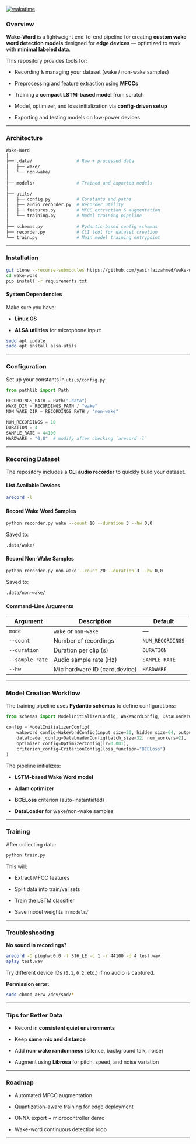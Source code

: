 
[![wakatime](https://wakatime.com/badge/user/a9e00d41-03d8-4310-b678-7bcc046966dc/project/92fd1c78-5e08-4909-9fc4-539480f23b99.svg)](https://wakatime.com/badge/user/a9e00d41-03d8-4310-b678-7bcc046966dc/project/92fd1c78-5e08-4909-9fc4-539480f23b99)


###  Overview

**Wake-Word** is a lightweight end-to-end pipeline for creating **custom wake word detection models** designed for **edge devices** — optimized to work with **minimal labeled data**.

This repository provides tools for:

-    Recording & managing your dataset (wake / non-wake samples)
    
-    Preprocessing and feature extraction using **MFCCs**
    
-    Training a **compact LSTM-based model** from scratch
    
-    Model, optimizer, and loss initialization via **config-driven setup**
    
-    Exporting and testing models on low-power devices
    

---

###  Architecture

```bash
Wake-Word
│
├── .data/                 # Raw + processed data
│   ├── wake/
│   └── non-wake/
│
├── models/                # Trained and exported models
│
├── utils/
│   ├── config.py          # Constants and paths
│   ├── audio_recorder.py  # Recorder utility
│   ├── features.py        # MFCC extraction & augmentation
│   └── training.py        # Model training pipeline
│
├── schemas.py             # Pydantic-based config schemas
├── recorder.py            # CLI tool for dataset creation
└── train.py               # Main model training entrypoint
```

---

###  Installation

```bash
git clone --recurse-submodules https://github.com/yasirfaizahmed/wake-word.git
cd wake-word
pip install -r requirements.txt
```

#### System Dependencies

Make sure you have:

-   **Linux OS**
    
-   **ALSA utilities** for microphone input:
    

```bash
sudo apt update
sudo apt install alsa-utils
```

---

###  Configuration

Set up your constants in `utils/config.py`:

```python
from pathlib import Path

RECORDINGS_PATH = Path(".data")
WAKE_DIR = RECORDINGS_PATH / "wake"
NON_WAKE_DIR = RECORDINGS_PATH / "non-wake"

NUM_RECORDINGS = 10
DURATION = 4
SAMPLE_RATE = 44100
HARDWARE = "0,0"  # modify after checking `arecord -l`
```

---

###  Recording Dataset

The repository includes a **CLI audio recorder** to quickly build your dataset.

#### List Available Devices

```bash
arecord -l
```

#### Record Wake Word Samples

```bash
python recorder.py wake --count 10 --duration 3 --hw 0,0
```

Saved to:

```bash
.data/wake/
```

#### Record Non-Wake Samples

```bash
python recorder.py non-wake --count 20 --duration 3 --hw 0,0
```

Saved to:

```bash
.data/non-wake/
```

#### Command-Line Arguments

| Argument | Description | Default |
| --- | --- | --- |
| `mode` | `wake` or `non-wake` | — |
| `--count` | Number of recordings | `NUM_RECORDINGS` |
| `--duration` | Duration per clip (s) | `DURATION` |
| `--sample-rate` | Audio sample rate (Hz) | `SAMPLE_RATE` |
| `--hw` | Mic hardware ID (card,device) | `HARDWARE` |

---

###  Model Creation Workflow

The training pipeline uses **Pydantic schemas** to define configurations:

```python
from schemas import ModelInitializerConfig, WakeWordConfig, DataLoaderConfig, OptimizerConfig, CriterionConfig

config = ModelInitializerConfig(
    wakeword_config=WakeWordConfig(input_size=20, hidden_size=64, output_size=1),
    dataloader_config=DataLoaderConfig(batch_size=32, num_workers=2),
    optimizer_config=OptimizerConfig(lr=0.001),
    criterion_config=CriterionConfig(loss_function="BCELoss")
)
```

The pipeline initializes:

-   **LSTM-based Wake Word model**
    
-   **Adam optimizer**
    
-   **BCELoss** criterion (auto-instantiated)
    
-   **DataLoader** for wake/non-wake samples
    

---

###  Training

After collecting data:

```bash
python train.py
```

This will:

-   Extract MFCC features
    
-   Split data into train/val sets
    
-   Train the LSTM classifier
    
-   Save model weights in `models/`
    

---

###  Troubleshooting

**No sound in recordings?**

```bash
arecord -D plughw:0,0 -f S16_LE -c 1 -r 44100 -d 4 test.wav
aplay test.wav
```

Try different device IDs (`0,1`, `0,2`, etc.) if no audio is captured.

**Permission error:**

```bash
sudo chmod a+rw /dev/snd/*
```

---

###  Tips for Better Data

-   Record in **consistent quiet environments**
    
-   Keep **same mic and distance**
    
-   Add **non-wake randomness** (silence, background talk, noise)
    
-   Augment using **Librosa** for pitch, speed, and noise variation
    

---

###  Roadmap

-    Automated MFCC augmentation
    
-    Quantization-aware training for edge deployment
    
-    ONNX export + microcontroller demo
    
-    Wake-word continuous detection loop
    

---